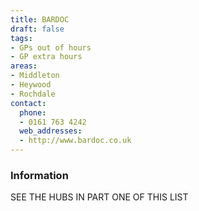 ```yaml
---
title: BARDOC
draft: false
tags:
- GPs out of hours
- GP extra hours
areas:
- Middleton
- Heywood
- Rochdale
contact:
  phone:
  - 0161 763 4242
  web_addresses:
  - http://www.bardoc.co.uk
---
```


### Information
SEE THE HUBS IN PART ONE OF THIS LIST

